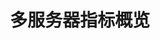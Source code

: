 ---
layout: article
title: 多服务器指标概览
description: 
  - 跟踪观察服务器当前数据。模板至多可显示三台服务器的关键指标，例如CPU、内存、RAM和网络使用情况，以及上次重启时间和备份时间。您可以从服务器日志中读取数据，也可以直接通过已有的API。
lang: cn
weight: 500
isDraft: false
ref: Multiple-Server-Metrics-Overview
carousel: false
category:
  - Administration
  - IT Data Center
image: Ueberwachung-Verteilter-Server.png
image_thumbnail: Ueberwachung-Verteilter-Server_thumbnail.png
download: Multiple-Server-Overview - CN.pbmx
overview_description:
overview_benefits:
overview_data_sources:
---